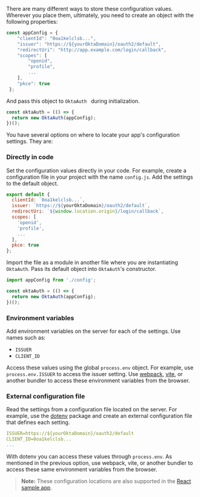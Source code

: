 There are many different ways to store these configuration values. Wherever you place them, ultimately, you need to create an object with the following properties:

```javascript
const appConfig = {
    "clientId": "0oa1kelclsb...",
    "issuer": "https://${yourOktaDomain}/oauth2/default",
    "redirectUri": "http://app.example.com/login/callback",
    "scopes": [
        "openid",
        "profile",
        ...
    ],
    "pkce": true
 };
```

And pass this object to  `OktaAuth ` during initialization.

```javascript
const oktaAuth = (() => {
  return new OktaAuth(appConfig);
})();
```

You have several options on where to locate your app's configuration settings. They are:

### Directly in code

Set the configuration values directly in your code. For example, create a configuration file in your project with the name `config.js`. Add the settings to the default object.

```javascript
export default {
  clientId: `0oa1kelclsb...`,
  issuer: `https://${yourOktaDomain}/oauth2/default`,
  redirectUri: `${window.location.origin}/login/callback`,
  scopes: [
    'openid',
    'profile',
    ...
  ],
  pkce: true
};
```

Import the file as a module in another file where you are instantiating `OktaAuth`. Pass its default object into `OktaAuth`'s constructor.

```javascript
import appConfig from './config';

const oktaAuth = (() => {
  return new OktaAuth(appConfig);
})();
```

### Environment variables

Add environment variables on the server for each of the settings. Use names such as:

* `ISSUER`
* `CLIENT_ID`

Access these values using the global `process.env` object. For example, use `process.env.ISSUER` to access the issuer setting. Use [webpack](https://webpack.js.org/), [vite](https://vitejs.dev/config/#environment-variables), or another bundler to access these environment variables from the browser.

### External configuration file

Read the settings from a configuration file located on the server. For example, use the [dotenv](https://www.npmjs.com/package/dotenv) package and create an external configuration file that defines each setting.

```yaml
ISSUER=https://${yourOktaDomain}/oauth2/default
CLIENT_ID=0oa1kelclsb...
...
```

With dotenv you can access these values through `process.env`. As mentioned in the previous option, use webpack, vite, or another bundler to access these same environment variables from the browser.

> **Note:** These configuration locations are also supported in the [React sample app](https://github.com/okta/okta-auth-js/tree/master/samples/generated/react-embedded-auth-with-sdk).
